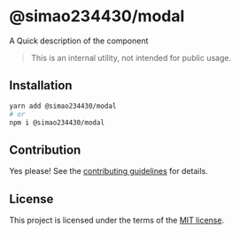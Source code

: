 # @simao234430/modal

A Quick description of the component

> This is an internal utility, not intended for public usage.

## Installation

```sh
yarn add @simao234430/modal
# or
npm i @simao234430/modal
```

## Contribution

Yes please! See the
[contributing guidelines](https://github.com/xiaosimao123/yooui/blob/master/CONTRIBUTING.md)
for details.

## License

This project is licensed under the terms of the
[MIT license](https://github.com/xiaosimao123/yooui/blob/master/LICENSE).
